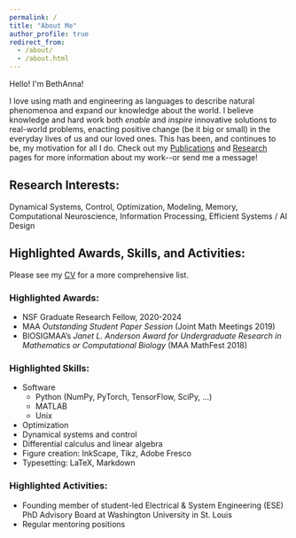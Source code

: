 ```yaml
---
permalink: /
title: "About Me"
author_profile: true
redirect_from: 
  - /about/
  - /about.html
---
```


Hello! I'm BethAnna! 

I love using math and engineering as languages to describe natural phenomenoa and expand our knowledge about the world. I believe knowledge and hard work both _enable_ and _inspire_ innovative solutions to real-world problems, enacting positive change (be it big or small) in the everyday lives of us and our loved ones. This has been, and continues to be, my motivation for all I do. Check out my [Publications](https://bethanna.github.io/publications/) and [Research](https://bethanna.github.io/research/) pages for more information about my work--or send me a message!  <br>

<!-- I also love to knit and crochet, and I am constantly working on new projects and designs. You can see those on [my Ravelry page](https://www.ravelry.com/designers/thompson-yarn-arts).  -->


## Research Interests:
Dynamical Systems, Control, Optimization, Modeling, Memory, Computational Neuroscience, Information Processing, Efficient Systems / AI Design 


## Highlighted Awards, Skills, and Activities:
Please see my [CV](https://bethanna.github.io/cv/) for a more comprehensive list. 

### Highlighted Awards:
* NSF Graduate Research Fellow, 2020-2024
* MAA _Outstanding Student Paper Session_ (Joint Math Meetings 2019)
* BIOSIGMAA’s _Janet L. Anderson Award for Undergraduate Research in Mathematics or Computational Biology_ (MAA MathFest 2018)

### Highlighted Skills:
* Software
    * Python (NumPy, PyTorch, TensorFlow, SciPy, ...)
    * MATLAB
    * Unix
* Optimization
* Dynamical systems and control
* Differential calculus and linear algebra
* Figure creation: InkScape, Tikz, Adobe Fresco
* Typesetting: LaTeX, Markdown 
 
### Highlighted Activities:
* Founding member of student-led Electrical & System Engineering (ESE) PhD Advisory Board at Washington University in St. Louis
* Regular mentoring positions





